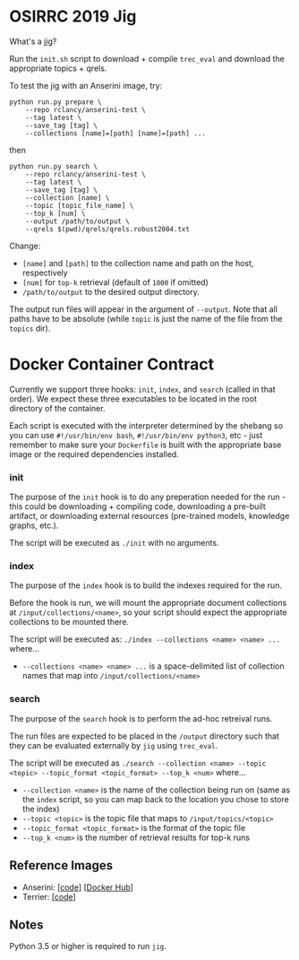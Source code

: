 # OSIRRC 2019 Jig

What's a [jig](https://en.wikipedia.org/wiki/Jig_(tool))?

Run the `init.sh` script to download + compile `trec_eval` and download the appropriate topics + qrels.

To test the jig with an Anserini image, try:

```
python run.py prepare \
    --repo rclancy/anserini-test \
    --tag latest \
    --save_tag [tag] \
    --collections [name]=[path] [name]=[path] ...
```

then

```
python run.py search \
    --repo rclancy/anserini-test \
    --tag latest \
    --save_tag [tag] \
    --collection [name] \
    --topic [topic_file_name] \
    --top_k [num] \
    --output /path/to/output \
    --qrels $(pwd)/qrels/qrels.robust2004.txt
```

Change:
 - `[name]` and `[path]` to the collection name and path on the host, respectively
 - `[num]` for `top-k` retrieval (default of `1000` if omitted)
 - `/path/to/output` to the desired output directory.
 
The output run files will appear in the argument of `--output`.
Note that all paths have to be absolute (while `topic` is just the name of the file from the `topics` dir).

# Docker Container Contract

Currently we support three hooks: `init`, `index`, and `search` (called in that order). We expect these three executables to be located in the root directory of the container.

Each script is executed with the interpreter determined by the shebang so you can use  `#!/usr/bin/env bash`, `#!/usr/bin/env python3`, etc - just remember to make sure your `Dockerfile` is built with the appropriate base image or the required dependencies installed. 

### init
The purpose of the `init` hook is to do any preperation needed for the run - this could be downloading + compiling code, downloading a pre-built artifact, or downloading external resources (pre-trained models, knowledge graphs, etc.).

The script will be executed as `./init` with no arguments.

### index
The purpose of the `index` hook is to build the indexes required for the run.

Before the hook is run, we will mount the appropriate document collections at `/input/collections/<name>`, so your script should expect the appropriate collections to be mounted there.

The script will be executed as: `./index --collections <name> <name> ...` where...
- `--collections <name> <name> ...` is a space-delimited list of collection names that map into `/input/collections/<name>`

### search
The purpose of the `search` hook is to perform the ad-hoc retreival runs.

The run files are expected to be placed in the `/output` directory such that they can be evaluated externally by `jig` using `trec_eval`.

The script will be executed as `./search --collection <name> --topic <topic> --topic_format <topic_format> --top_k <num>` where...
- `--collection <name>` is the name of the collection being run on (same as the `index` script, so you can map back to the location you chose to store the index)
- `--topic <topic>` is the topic file that maps to `/input/topics/<topic>` 
- `--topic_format <topic_format>` is the format of the topic file
- `--top_k <num>` is the number of retrieval results for top-k runs

## Reference Images

+ Anserini: [[code](https://github.com/osirrc2019/anserini-docker)] [[Docker Hub](https://hub.docker.com/r/rclancy/anserini-test)]
+ Terrier: [[code](https://github.com/osirrc2019/terrier-docker)]

## Notes

Python 3.5 or higher is required to run `jig`.
